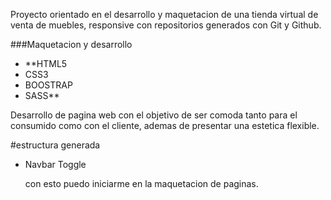 
<p>
Proyecto orientado en el desarrollo y maquetacion de una tienda virtual de venta de muebles, responsive con repositorios generados con Git y Github.
</p>

###Maquetacion y desarrollo
<ul>
<li> **HTML5
<li> CSS3
<li> BOOSTRAP
<li> SASS**
</ul>

<p>
Desarrollo de pagina web con el objetivo de ser comoda tanto para el consumido como con el cliente, ademas de presentar una estetica flexible. 
</p>
#estructura generada
<ul>
<li>Navbar Toggle


<p>
con esto puedo iniciarme en la maquetacion de paginas.
